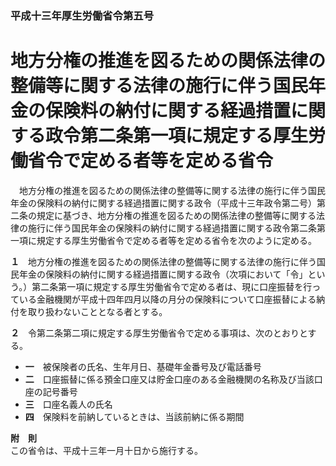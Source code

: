 ### 平成十三年厚生労働省令第五号  
# 地方分権の推進を図るための関係法律の整備等に関する法律の施行に伴う国民年金の保険料の納付に関する経過措置に関する政令第二条第一項に規定する厚生労働省令で定める者等を定める省令  
　地方分権の推進を図るための関係法律の整備等に関する法律の施行に伴う国民年金の保険料の納付に関する経過措置に関する政令（平成十三年政令第二号）第二条の規定に基づき、地方分権の推進を図るための関係法律の整備等に関する法律の施行に伴う国民年金の保険料の納付に関する経過措置に関する政令第二条第一項に規定する厚生労働省令で定める者等を定める省令を次のように定める。  
  
**１**　地方分権の推進を図るための関係法律の整備等に関する法律の施行に伴う国民年金の保険料の納付に関する経過措置に関する政令（次項において「令」という。）第二条第一項に規定する厚生労働省令で定める者は、現に口座振替を行っている金融機関が平成十四年四月以降の月分の保険料について口座振替による納付を取り扱わないこととなる者とする。  
  
**２**　令第二条第二項に規定する厚生労働省令で定める事項は、次のとおりとする。  
* **一**　被保険者の氏名、生年月日、基礎年金番号及び電話番号  
* **二**　口座振替に係る預金口座又は貯金口座のある金融機関の名称及び当該口座の記号番号  
* **三**　口座名義人の氏名  
* **四**　保険料を前納しているときは、当該前納に係る期間  
  
**附　則**  
この省令は、平成十三年一月十日から施行する。  
  
